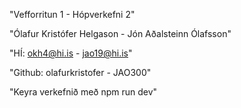 "Vefforritun 1 - Hópverkefni 2"

"Ólafur Kristófer Helgason - Jón Aðalsteinn Ólafsson"

"HÍ: okh4@hi.is - jao19@hi.is"

"Github: olafurkristofer - JAO300"

"Keyra verkefnið með npm run dev"